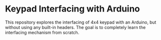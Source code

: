 # Keypad Interfacing with Arduino

This repository explores the interfacing of 4x4 keypad with an Arduino, but without using any built-in headers. The goal is to completely learn the interfacing mechanism from scratch. 